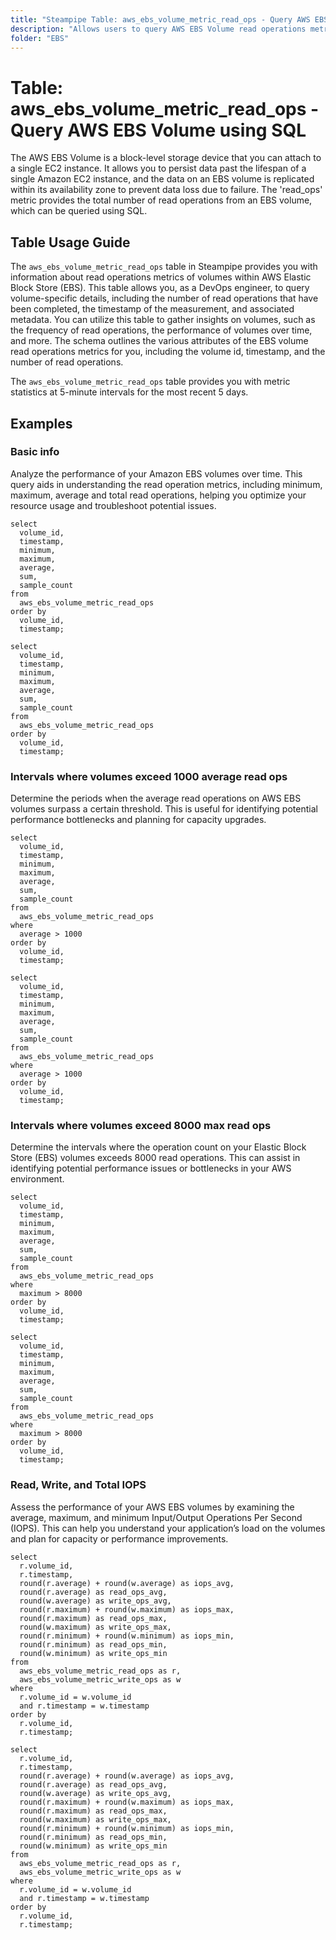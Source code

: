 ```yaml
---
title: "Steampipe Table: aws_ebs_volume_metric_read_ops - Query AWS EBS Volume using SQL"
description: "Allows users to query AWS EBS Volume read operations metrics."
folder: "EBS"
---
```


# Table: aws_ebs_volume_metric_read_ops - Query AWS EBS Volume using SQL

The AWS EBS Volume is a block-level storage device that you can attach to a single EC2 instance. It allows you to persist data past the lifespan of a single Amazon EC2 instance, and the data on an EBS volume is replicated within its availability zone to prevent data loss due to failure. The 'read_ops' metric provides the total number of read operations from an EBS volume, which can be queried using SQL.

## Table Usage Guide

The `aws_ebs_volume_metric_read_ops` table in Steampipe provides you with information about read operations metrics of volumes within AWS Elastic Block Store (EBS). This table allows you, as a DevOps engineer, to query volume-specific details, including the number of read operations that have been completed, the timestamp of the measurement, and associated metadata. You can utilize this table to gather insights on volumes, such as the frequency of read operations, the performance of volumes over time, and more. The schema outlines the various attributes of the EBS volume read operations metrics for you, including the volume id, timestamp, and the number of read operations.

The `aws_ebs_volume_metric_read_ops` table provides you with metric statistics at 5-minute intervals for the most recent 5 days.

## Examples

### Basic info
Analyze the performance of your Amazon EBS volumes over time. This query aids in understanding the read operation metrics, including minimum, maximum, average and total read operations, helping you optimize your resource usage and troubleshoot potential issues.

```sql+postgres
select
  volume_id,
  timestamp,
  minimum,
  maximum,
  average,
  sum,
  sample_count
from
  aws_ebs_volume_metric_read_ops
order by
  volume_id,
  timestamp;
```

```sql+sqlite
select
  volume_id,
  timestamp,
  minimum,
  maximum,
  average,
  sum,
  sample_count
from
  aws_ebs_volume_metric_read_ops
order by
  volume_id,
  timestamp;
```

### Intervals where volumes exceed 1000 average read ops
Determine the periods when the average read operations on AWS EBS volumes surpass a certain threshold. This is useful for identifying potential performance bottlenecks and planning for capacity upgrades.

```sql+postgres
select
  volume_id,
  timestamp,
  minimum,
  maximum,
  average,
  sum,
  sample_count
from
  aws_ebs_volume_metric_read_ops
where
  average > 1000
order by
  volume_id,
  timestamp;
```

```sql+sqlite
select
  volume_id,
  timestamp,
  minimum,
  maximum,
  average,
  sum,
  sample_count
from
  aws_ebs_volume_metric_read_ops
where
  average > 1000
order by
  volume_id,
  timestamp;
```


### Intervals where volumes exceed 8000 max read ops
Determine the intervals where the operation count on your Elastic Block Store (EBS) volumes exceeds 8000 read operations. This can assist in identifying potential performance issues or bottlenecks in your AWS environment.

```sql+postgres
select
  volume_id,
  timestamp,
  minimum,
  maximum,
  average,
  sum,
  sample_count
from
  aws_ebs_volume_metric_read_ops
where
  maximum > 8000
order by
  volume_id,
  timestamp;
```

```sql+sqlite
select
  volume_id,
  timestamp,
  minimum,
  maximum,
  average,
  sum,
  sample_count
from
  aws_ebs_volume_metric_read_ops
where
  maximum > 8000
order by
  volume_id,
  timestamp;
```


### Read, Write, and Total IOPS
Assess the performance of your AWS EBS volumes by examining the average, maximum, and minimum Input/Output Operations Per Second (IOPS). This can help you understand your application’s load on the volumes and plan for capacity or performance improvements.

```sql+postgres
select 
  r.volume_id,
  r.timestamp,
  round(r.average) + round(w.average) as iops_avg,
  round(r.average) as read_ops_avg,
  round(w.average) as write_ops_avg,
  round(r.maximum) + round(w.maximum) as iops_max,
  round(r.maximum) as read_ops_max,
  round(w.maximum) as write_ops_max,
  round(r.minimum) + round(w.minimum) as iops_min,
  round(r.minimum) as read_ops_min,
  round(w.minimum) as write_ops_min
from 
  aws_ebs_volume_metric_read_ops as r,
  aws_ebs_volume_metric_write_ops as w
where 
  r.volume_id = w.volume_id
  and r.timestamp = w.timestamp
order by
  r.volume_id,
  r.timestamp;
```

```sql+sqlite
select 
  r.volume_id,
  r.timestamp,
  round(r.average) + round(w.average) as iops_avg,
  round(r.average) as read_ops_avg,
  round(w.average) as write_ops_avg,
  round(r.maximum) + round(w.maximum) as iops_max,
  round(r.maximum) as read_ops_max,
  round(w.maximum) as write_ops_max,
  round(r.minimum) + round(w.minimum) as iops_min,
  round(r.minimum) as read_ops_min,
  round(w.minimum) as write_ops_min
from 
  aws_ebs_volume_metric_read_ops as r,
  aws_ebs_volume_metric_write_ops as w
where 
  r.volume_id = w.volume_id
  and r.timestamp = w.timestamp
order by
  r.volume_id,
  r.timestamp;
```